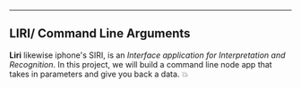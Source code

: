  ---------------------------
LIRI/ Command Line Arguments
---------------------------- 
 
 **Liri** likewise iphone's SIRI, is an *Interface application for Interpretation and Recognition*. 
 In this project, we will build a command line node app that takes in parameters and give you
  back a data. :boom: